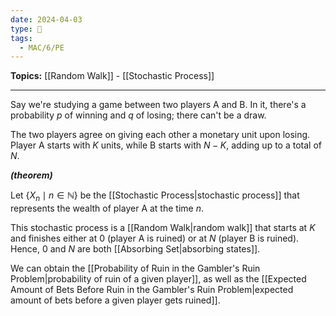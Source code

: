 ```yaml
---
date: 2024-04-03
type: 🧠
tags:
  - MAC/6/PE
---
```


**Topics:** [[Random Walk]] - [[Stochastic Process]]

---

Say we're studying a game between two players A and B. In it, there's a probability $p$ of winning and $q$ of losing; there can't be a draw.

The two players agree on giving each other a monetary unit upon losing. Player A starts with $K$ units, while B starts with $N-K$, adding up to a total of $N$. 

_**(theorem)**_

Let $\left\{ X_{n} \mid n \in \mathbb{N} \right\}$ be the [[Stochastic Process|stochastic process]] that represents the wealth of player A at the time $n$. 

This stochastic process is a [[Random Walk|random walk]] that starts at $K$ and finishes either at $0$ (player A is ruined) or at $N$ (player B is ruined). Hence, $0$ and $N$ are both [[Absorbing Set|absorbing states]].

We can obtain the [[Probability of Ruin in the Gambler's Ruin Problem|probability of ruin of a given player]], as well as the [[Expected Amount of Bets Before Ruin in the Gambler's Ruin Problem|expected amount of bets before a given player gets ruined]].